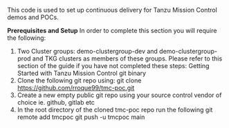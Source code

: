 This code is used to set up continuous delivery for Tanzu Mission Control demos and POCs.

<b>Prerequisites and Setup</b>
In order to complete this section you will require the following:

1.  Two Cluster groups: demo-clustergroup-dev and demo-clustergroup-prod  and TKG clusters as members of these groups.  Please refer to this section of the guide if you have not completed these steps: Getting Started with Tanzu Mission Control git binary
2.  Clone the following git repo using: git clone https://github.com/rroque99/tmc-poc.git
3.  Create a new empty public git repo using your source control vendor of choice ie. github, gitlab etc
4.  In the root directory of the cloned tmc-poc repo run the following
      git remote add tmcpoc <your-new-repo-url>
      git push -u tmcpoc main
